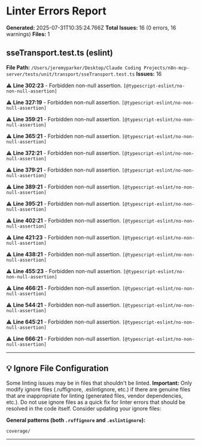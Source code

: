 # Linter Errors Report

**Generated:** 2025-07-31T10:35:24.766Z
**Total Issues:** 16 (0 errors, 16 warnings)
**Files:** 1

## sseTransport.test.ts (eslint)

**File Path:** `/Users/jeremyparker/Desktop/Claude Coding Projects/n8n-mcp-server/tests/unit/transport/sseTransport.test.ts`
**Issues:** 16

⚠️ **Line 302:23** - Forbidden non-null assertion. `[@typescript-eslint/no-non-null-assertion]`

⚠️ **Line 327:19** - Forbidden non-null assertion. `[@typescript-eslint/no-non-null-assertion]`

⚠️ **Line 359:21** - Forbidden non-null assertion. `[@typescript-eslint/no-non-null-assertion]`

⚠️ **Line 365:21** - Forbidden non-null assertion. `[@typescript-eslint/no-non-null-assertion]`

⚠️ **Line 372:21** - Forbidden non-null assertion. `[@typescript-eslint/no-non-null-assertion]`

⚠️ **Line 379:21** - Forbidden non-null assertion. `[@typescript-eslint/no-non-null-assertion]`

⚠️ **Line 389:21** - Forbidden non-null assertion. `[@typescript-eslint/no-non-null-assertion]`

⚠️ **Line 395:21** - Forbidden non-null assertion. `[@typescript-eslint/no-non-null-assertion]`

⚠️ **Line 402:21** - Forbidden non-null assertion. `[@typescript-eslint/no-non-null-assertion]`

⚠️ **Line 421:23** - Forbidden non-null assertion. `[@typescript-eslint/no-non-null-assertion]`

⚠️ **Line 438:21** - Forbidden non-null assertion. `[@typescript-eslint/no-non-null-assertion]`

⚠️ **Line 455:23** - Forbidden non-null assertion. `[@typescript-eslint/no-non-null-assertion]`

⚠️ **Line 466:21** - Forbidden non-null assertion. `[@typescript-eslint/no-non-null-assertion]`

⚠️ **Line 544:21** - Forbidden non-null assertion. `[@typescript-eslint/no-non-null-assertion]`

⚠️ **Line 645:21** - Forbidden non-null assertion. `[@typescript-eslint/no-non-null-assertion]`

⚠️ **Line 666:21** - Forbidden non-null assertion. `[@typescript-eslint/no-non-null-assertion]`

---

## 💡 Ignore File Configuration

Some linting issues may be in files that shouldn't be linted. **Important:** Only modify ignore files (.ruffignore, .eslintignore, etc.) if there are genuine files that are inappropriate for linting (generated files, vendor dependencies, etc.). Do not use ignore files as a quick fix for linter errors that should be resolved in the code itself. Consider updating your ignore files:

**General patterns (both `.ruffignore` and `.eslintignore`):**
```
coverage/
```

---

